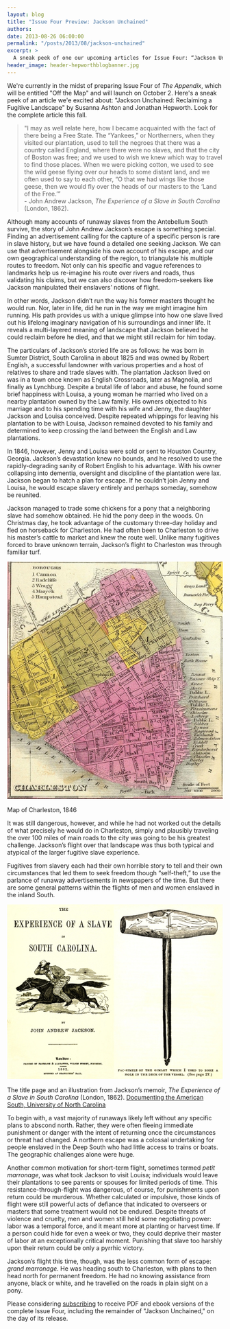 ```yaml
---
layout: blog
title: "Issue Four Preview: Jackson Unchained"
authors:
date: 2013-08-26 06:00:00
permalink: "/posts/2013/08/jackson-unchained"
excerpt: >
  A sneak peek of one our upcoming articles for Issue Four: “Jackson Unchained: Reclaiming a Fugutive Landscape” by Susanna Ashton and Jonathan Hepworth.
header_image: header-hepworthblogbanner.jpg
---
```

<p class="alternate-voice">We're currently in the midst of preparing Issue Four of <em>The Appendix</em>, which will be entitled "Off the Map" and will launch on October 2. Here's a sneak peek of an article we'e excited about: "Jackson Unchained: Reclaiming a Fugitive Landscape" by Susanna Ashton and Jonathan Hepworth. Look for the complete article this fall.</p>

>"I may as well relate here, how I became acquainted with the fact of there being a Free State. The “Yankees,” or Northerners, when they visited our plantation, used to tell the negroes that there was a country called England, where there were no slaves, and that the city of Boston was free; and we used to wish we knew which way to travel to find those places. When we were picking cotton, we used to see the wild geese flying over our heads to some distant land, and we often used to say to each other, “O that we had wings like those geese, then we would fly over the heads of our masters to the ‘Land of the Free.’” <br> - John Andrew Jackson, *The Experience of a Slave in South Carolina* (London, 1862).

Although many accounts of runaway slaves from the Antebellum South survive, the story of John Andrew Jackson’s escape is something special. Finding an advertisement calling for the capture of a specific person is rare in slave history, but we have found a detailed one seeking Jackson. We can use that advertisement alongside his own account of his escape, and our own geographical understanding of the region, to triangulate his multiple routes to freedom. Not only can his specific and vague references to landmarks help us re-imagine his route over rivers and roads, thus validating his claims, but we can also discover how freedom-seekers like Jackson manipulated their enslavers’ notions of flight.

In other words, Jackson didn’t run the way his former masters thought he would run. Nor, later in life, did he run in the way we might imagine him running. His path provides us with a unique glimpse into how one slave lived out his lifelong imaginary navigation of his surroundings and inner life. It reveals a multi-layered meaning of landscape that Jackson believed he could reclaim before he died, and that we might still reclaim for him today.

The particulars of Jackson’s storied life are as follows: he was born in Sumter District, South Carolina in about 1825 and was owned by Robert English, a successful landowner with various properties and a host of relatives to share and trade slaves with. The plantation Jackson lived on was in a town once known as English Crossroads, later as Magnolia, and finally as Lynchburg. Despite a brutal life of labor and abuse, he found some brief happiness with Louisa, a young woman he married who lived on a nearby plantation owned by the Law family. His owners objected to his marriage and to his spending time with his wife and Jenny, the daughter Jackson and Louisa conceived. Despite repeated whippings for leaving his plantation to be with Louisa, Jackson remained devoted to his family and determined to keep crossing the land between the English and Law plantations.

In 1846, however, Jenny and Louisa were sold or sent to Houston Country, Georgia. Jackson’s devastation knew no bounds, and he resolved to use the rapidly-degrading sanity of Robert English to his advantage. With his owner collapsing into dementia, oversight and discipline of the plantation were lax. Jackson began to hatch a plan for escape. If he couldn’t join Jenny and Louisa, he would escape slavery entirely and perhaps someday, somehow be reunited.

Jackson managed to trade some chickens for a pony that a neighboring slave had somehow obtained. He hid the pony deep in the woods. On Christmas day, he took advantage of the customary three-day holiday and fled on horseback for Charleston. He had often been to Charleston to drive his master’s cattle to market and knew the route well. Unlike many fugitives forced to brave unknown terrain, Jackson’s flight to Charleston was through familiar turf.

<div class="inline-image alternate-voice">
<a rel="lightbox" href="/images/blog/2013/08/hepworth6-large.jpg">
<img src="/images/blog/2013/08/hepworth6-medium.jpg" width="640" alt="Jackson's Route" />
</a>
<p class="caption">
<span class="credit">Map of Charleston, 1846</span>
</p>
</div>

It was still dangerous, however, and while he had not worked out the details of what precisely he would do in Charleston, simply and plausibly traveling the over 100 miles of main roads to the city was going to be his greatest challenge. Jackson’s flight over that landscape was thus both typical and atypical of the larger fugitive slave experience.

Fugitives from slavery each had their own horrible story to tell and their own circumstances that led them to seek freedom though “self-theft,” to use the parlance of runaway advertisements in newspapers of the time. But there are some general patterns within the flights of men and women enslaved in the inland South.

<div class="inline-image">
<a rel="lightbox" href="/images/blog/2013/08/hepworth8-large.jpg">
<img src="/images/blog/2013/08/hepworth8-medium.jpg" width="640" alt="Jackson's Memoir" />
</a>
<p class="caption">
The title page and an illustration from Jackson’s memoir, <em>The Experience of a Slave in South Carolina</em> (London, 1862).
<span class="credit"><a href="http://docsouth.unc.edu/fpn/jackson/jackson.html" target="_blank">Documenting the American South, University of North Carolina</a></span>
</p>
</div>

To begin with, a vast majority of runaways likely left without any specific plans to abscond north. Rather, they were often fleeing immediate punishment or danger with the intent of returning once the circumstances or threat had changed. A northern escape was a colossal undertaking for people enslaved in the Deep South who had little access to trains or boats. The geographic challenges alone were huge.

Another common motivation for short-term flight, sometimes termed *petit marronage*, was what took Jackson to visit Louisa; individuals would leave their plantations to see parents or spouses for limited periods of time. This resistance-through-flight was dangerous, of course, for punishments upon return could be murderous. Whether calculated or impulsive, those kinds of flight were still powerful acts of defiance that indicated to overseers or masters that some treatment would not be endured. Despite threats of violence and cruelty, men and women still held some negotiating power: labor was a temporal force, and it meant more at planting or harvest time. If a person could hide for even a week or two, they could deprive their master of labor at an exceptionally critical moment. Punishing that slave too harshly upon their return could be only a pyrrhic victory.

Jackson’s flight this time, though, was the less common form of escape: *grand marronage*. He was heading south to Charleston, with plans to then head north for permanent freedom. He had no knowing assistance from anyone, black or white, and he travelled on the roads in plain sight on a pony.

<p class="alternate-voice">Please considering <a href="https://theappendix.net/subscribe">subscribing</a> to receive PDF and ebook versions of the complete Issue Four, including the remainder of "Jackson Unchained," on the day of its release.</p>